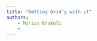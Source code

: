```yaml
---
title: "Getting Grid’y with it"
authors:
    - Marius Krakeli
    -                            
---
```

